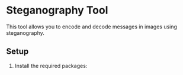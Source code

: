 # Steganography Tool

This tool allows you to encode and decode messages in images using steganography.

## Setup

1. Install the required packages:

